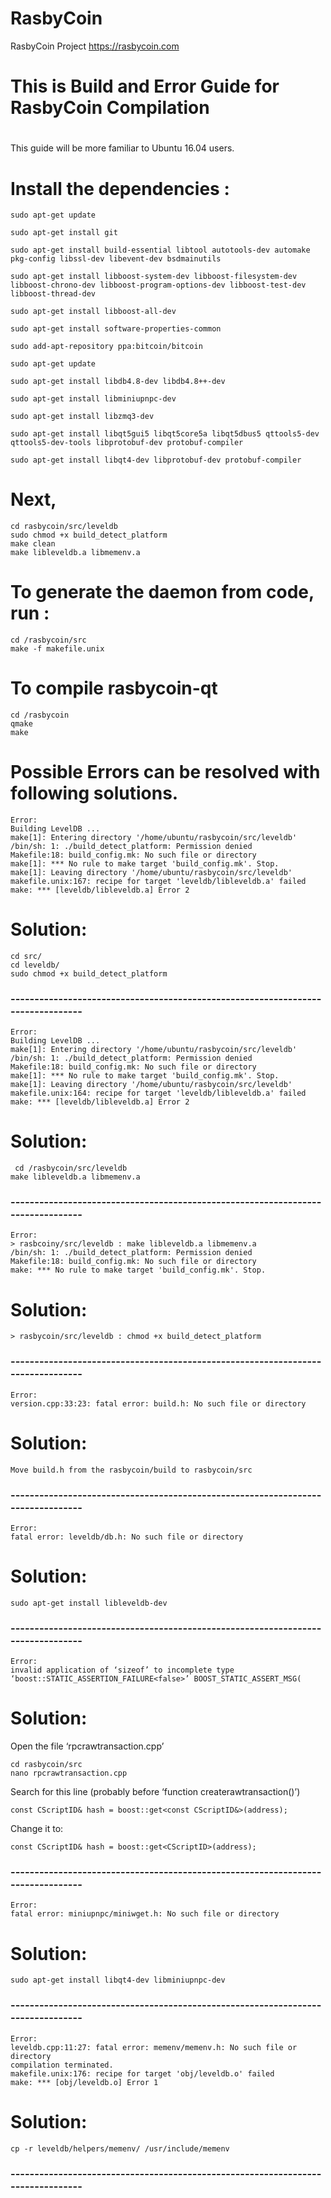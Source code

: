 # RasbyCoin
 RasbyCoin Project          https://rasbycoin.com
 
 
# This is Build and Error Guide for RasbyCoin Compilation
#

This guide will be more familiar to Ubuntu 16.04 users.
#


# Install the dependencies :

    sudo apt-get update
    
    sudo apt-get install git
 
    sudo apt-get install build-essential libtool autotools-dev automake pkg-config libssl-dev libevent-dev bsdmainutils
 
    sudo apt-get install libboost-system-dev libboost-filesystem-dev libboost-chrono-dev libboost-program-options-dev libboost-test-dev     libboost-thread-dev
 
    sudo apt-get install libboost-all-dev
 
    sudo apt-get install software-properties-common
 
    sudo add-apt-repository ppa:bitcoin/bitcoin
 
    sudo apt-get update
 
    sudo apt-get install libdb4.8-dev libdb4.8++-dev
 
    sudo apt-get install libminiupnpc-dev
 
    sudo apt-get install libzmq3-dev
 
    sudo apt-get install libqt5gui5 libqt5core5a libqt5dbus5 qttools5-dev qttools5-dev-tools libprotobuf-dev protobuf-compiler
 
    sudo apt-get install libqt4-dev libprotobuf-dev protobuf-compiler
   
# Next,
   
    cd rasbycoin/src/leveldb
    sudo chmod +x build_detect_platform
    make clean
    make libleveldb.a libmemenv.a
   
# To generate the daemon from code, run :
   
    cd /rasbycoin/src
    make -f makefile.unix
    
# To compile rasbycoin-qt

    cd /rasbycoin
    qmake
    make
   
# Possible Errors can be resolved with following solutions.

    Error: 
    Building LevelDB ...
    make[1]: Entering directory '/home/ubuntu/rasbycoin/src/leveldb'
    /bin/sh: 1: ./build_detect_platform: Permission denied
    Makefile:18: build_config.mk: No such file or directory
    make[1]: *** No rule to make target 'build_config.mk'. Stop.
    make[1]: Leaving directory '/home/ubuntu/rasbycoin/src/leveldb'
    makefile.unix:167: recipe for target 'leveldb/libleveldb.a' failed
    make: *** [leveldb/libleveldb.a] Error 2
     
# Solution:
    cd src/
    cd leveldb/
    sudo chmod +x build_detect_platform
    
### --------------------------------------------------------------------------------

    Error: 
    Building LevelDB ...
    make[1]: Entering directory '/home/ubuntu/rasbycoin/src/leveldb'
    /bin/sh: 1: ./build_detect_platform: Permission denied
    Makefile:18: build_config.mk: No such file or directory
    make[1]: *** No rule to make target 'build_config.mk'. Stop.
    make[1]: Leaving directory '/home/ubuntu/rasbycoin/src/leveldb'
    makefile.unix:164: recipe for target 'leveldb/libleveldb.a' failed
    make: *** [leveldb/libleveldb.a] Error 2

# Solution:

     cd /rasbycoin/src/leveldb
    make libleveldb.a libmemenv.a
    
### --------------------------------------------------------------------------------
 
    Error:
    > rasbcoiny/src/leveldb : make libleveldb.a libmemenv.a
    /bin/sh: 1: ./build_detect_platform: Permission denied
    Makefile:18: build_config.mk: No such file or directory
    make: *** No rule to make target 'build_config.mk'. Stop.
    
# Solution:

    > rasbycoin/src/leveldb : chmod +x build_detect_platform
    
    
### --------------------------------------------------------------------------------
    Error:
    version.cpp:33:23: fatal error: build.h: No such file or directory
    
# Solution:

    Move build.h from the rasbycoin/build to rasbycoin/src
    
    
### --------------------------------------------------------------------------------
    Error:
    fatal error: leveldb/db.h: No such file or directory
    
# Solution:

    sudo apt-get install libleveldb-dev
    
### --------------------------------------------------------------------------------
    Error:
    invalid application of ‘sizeof’ to incomplete type ‘boost::STATIC_ASSERTION_FAILURE<false>’ BOOST_STATIC_ASSERT_MSG(
    
# Solution:

Open the file ‘rpcrawtransaction.cpp’

    cd rasbycoin/src
    nano rpcrawtransaction.cpp
    
Search for this line (probably before ‘function createrawtransaction()’)

    const CScriptID& hash = boost::get<const CScriptID&>(address);
    
Change it to:

    const CScriptID& hash = boost::get<CScriptID>(address);
    
### --------------------------------------------------------------------------------

    Error:
    fatal error: miniupnpc/miniwget.h: No such file or directory
    
# Solution:

    sudo apt-get install libqt4-dev libminiupnpc-dev
    
### --------------------------------------------------------------------------------

    Error:
    leveldb.cpp:11:27: fatal error: memenv/memenv.h: No such file or directory
    compilation terminated.
    makefile.unix:176: recipe for target 'obj/leveldb.o' failed
    make: *** [obj/leveldb.o] Error 1
    
# Solution:

    cp -r leveldb/helpers/memenv/ /usr/include/memenv

   
###   --------------------------------------------------------------------------------
